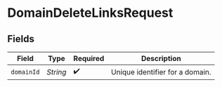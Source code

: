 # DomainDeleteLinksRequest


## Fields

| Field                           | Type                            | Required                        | Description                     |
| ------------------------------- | ------------------------------- | ------------------------------- | ------------------------------- |
| `domainId`                      | *String*                        | :heavy_check_mark:              | Unique identifier for a domain. |